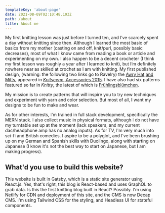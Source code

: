 ```yaml
---
templateKey: 'about-page'
date: 2021-08-09T02:10:48.193Z
path: /about
title: About me
---
```


My first knitting lesson was just before I turned ten, and I’ve scarcely spent a day without knitting since then. Although I learned the most basic of basics from my mother (casting on and off, knit/purl, possibly basic decreases), most of what I know came from reading a book or article and experimenting on my own. I also happen to be a decent crocheter (I think my first lesson was roughly a year after I learned to knit), but I’m definitely nowhere near as skilled at crochet as I am with knitting. My first published design, (warning: the following two links go to Ravelry) the [Awry Hat](http://www.ravelry.com/patterns/library/awry-hat) [and Mitts](https://www.ravelry.com/patterns/library/awry-mitts), appeared in [*Knitscene*, Accessories 2015](https://www.interweave.com/product/knitscene-accessories-2015-digital-edition/). I have also had six patterns featured so far in *Knitty*, the latest of which is [Frühlingsblümchen](https://knitty.com/ISSUEss24/PATTfruhling/PATTfruhling.php).

My mission is to create patterns that will inspire you to try new techniques and experiment with yarn and color selection. But most of all, I want my designs to be fun to make and wear.

As for other interests, I'm trained in full stack development, specifically the MERN stack. I also collect music in physical formats, although I do not have my turntable set up at the moment (lack speakers, and my current dac/headphone amp has no analog inputs). As for TV, I'm very much into sci-fi and British comedies. I aspire to be a polyglot, and I've been brushing up on my German and Spanish skills with Duolingo, along with starting on Japanese (I know it's not the best way to start on Japanese, but I am making progress).

## What'd you use to build this website?
This website is built in Gatsby, which is a static site generator using React.js. Yes, that's right, this blog is React-based and uses GraphQL to grab data. Is this the first knitting blog built in React? Possibly. I'm using Netlify for CDN and deployment of this site, and the CMS is now Decap CMS. I'm using Tailwind CSS for the styling, and Headless UI for stateful components.